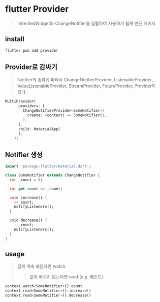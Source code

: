 # flutter Provider

> InheritedWidget와 ChangeNotifier를 결합하여 사용하기 쉽게 만든 패키지

## install

```sh
flutter pub add provider
```

## Provider로 감싸기

> Notifier의 종류에 따라서 ChangeNotifierProvider, ListenableProvider, ValueListenableProvider, StreamProvider, FutureProvider, Provider이 있다.

```dart
MultiProvider(
      providers: [
        ChangeNotifierProvider<SomeNotifier>(
          create: (context) => SomeNotifier(),
        ),
      ],
      child: MaterialApp(
      ),
    );
```

## Notifier 생성

```dart
import 'package:flutter/material.dart';

class SomeNotifier extends ChangeNotifier {
  int _count = 0;

  int get count => _count;

  void increase() {
    ++_count;
    notifyListeners();
  }

  void decrease() {
    --_count;
    notifyListeners();
  }
}
```

## usage

> 값이 계속 바뀐다면 watch
>
> > 값이 바뀌지 않는다면 read (e.g. 메소드)

```dart
context.watch<SomeNotifier>().count
context.read<SomeNotifier>().increase()
context.read<SomeNotifier>().decrease()
```
